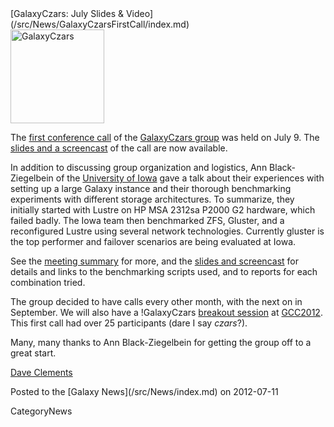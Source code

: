 <div class='newsItemHeader'>[GalaxyCzars: July Slides & Video](/src/News/GalaxyCzarsFirstCall/index.md)</div>

<div class='right'><a href='/src/Community/GalaxyCzars/Meetups/2012_07_09/index.md'><img src="/src/Images/Logos/GalaxyCzars.png" alt="GalaxyCzars" width="150" /></a></div>

The [first conference call](/src/Community/GalaxyCzars/Meetups/2012_07_09/index.md) of the [GalaxyCzars group](/src/Community/GalaxyCzars/index.md) was held on July 9.  The [slides and a screencast](/src/Community/GalaxyCzars/Meetups/2012_07_09/index.md#links) of the call are now available. 

In addition to discussing group organization and logistics, Ann Black-Ziegelbein of the [University of Iowa](http://uiowa.edu/) gave a talk about their experiences with setting up a large Galaxy instance and their thorough benchmarking experiments with different storage architectures.  To summarize, they initially started with Lustre on HP MSA 2312sa P2000 G2 hardware, which failed badly. The Iowa team then benchmarked ZFS, Gluster, and a reconfigured Lustre using several network technologies. Currently gluster is the top performer and failover scenarios are being evaluated at Iowa.

See the [meeting summary](/src/Community/GalaxyCzars/Meetups/2012_07_09/index.md) for more, and the [slides and screencast](/src/Community/GalaxyCzars/Meetups/2012_07_09/index.md#links) for details and links to the benchmarking scripts used, and to reports for each combination tried. 

The group decided to have calls every other month, with the next on in September.  We will also have a !GalaxyCzars [breakout session](/src/Events/GCC2012/Program/Breakouts/index.md) at [GCC2012](/src/Events/GCC2012/index.md).  This first call had over 25 participants (dare I say *czars*?).

Many, many thanks to Ann Black-Ziegelbein for getting the group off to a great start.

[Dave Clements](/src/DaveClements/index.md)

<div class='newsItemFooter'>Posted to the [Galaxy News](/src/News/index.md) on 2012-07-11</div>

CategoryNews
